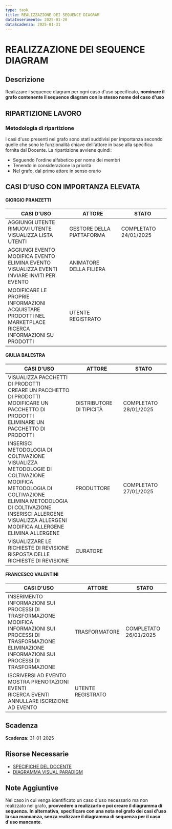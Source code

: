 ```yaml
---
type: task
title: REALIZZAZIONE DEI SEQUENCE DIAGRAM
dataInserimento: 2025-01-20
dataScadenza: 2025-01-31
---
```

# REALIZZAZIONE DEI SEQUENCE DIAGRAM
## Descrizione
Realizzare i sequence diagram per ogni caso d'uso specificato, **nominare il grafo contenente il sequence diagram con lo stesso nome del caso d'uso**


## RIPARTIZIONE LAVORO
### Metodologia di ripartizione
I casi d'uso presenti nel grafo sono stati suddivisi per importanza secondo quelle che sono le funzionalità chiave dell'attore in base alla specifica fornita dal Docente.
La ripartizione avviene quindi:
- Seguendo l'ordine alfabetico per nome dei membri
- Tenendo in considerazione la priorità
- Nel grafo, dal primo attore in senso orario

## CASI D'USO CON IMPORTANZA ELEVATA
#### GIORGIO PRANZETTI
| CASI D'USO                                                                                                                                                     | ATTORE                    | STATO                     |
| -------------------------------------------------------------------------------------------------------------------------------------------------------------- | ------------------------- | ------------------------- |
| AGGIUNGI UTENTE<br>RIMUOVI UTENTE<br>VISUALIZZA LISTA UTENTI                                                                                                   | GESTORE DELLA PIATTAFORMA | COMPLETATO 24/01/2025     |
| AGGIUNGI EVENTO<br>MODIFICA EVENTO<br>ELIMINA EVENTO<br>VISUALIZZA EVENTI<br>INVIARE INVITI PER EVENTO                                                         | ANIMATORE DELLA FILIERA   |                           |
| MODIFICARE LE PROPRIE INFORMAZIONI<br>ACQUISTARE PRODOTTI NEL MARKETPLACE<br>RICERCA INFORMAZIONI SU PRODOTTI                                                  | UTENTE REGISTRATO         |                           |
#### GIULIA BALESTRA
| CASI D'USO                                                                                                                                       | ATTORE                   | STATO                     |
| ------------------------------------------------------------------------------------------------------------------------------------------------ | ------------------------ | ------------------------- |
| VISUALIZZA PACCHETTI DI PRODOTTI<br>CREARE UN PACCHETTO DI PRODOTTI<br>MODIFICARE UN PACCHETTO DI PRODOTTI<br>ELIMINARE UN PACCHETTO DI PRODOTTI | DISTRIBUTORE DI TIPICITÀ | COMPLETATO 28/01/2025 |
| INSERISCI METODOLOGIA DI COLTIVAZIONE<br>VISUALIZZA METODOLOGIE DI COLTIVAZIONE<br>MODIFICA METODOLOGIA DI COLTIVAZIONE<br>ELIMINA METODOLOGIA DI COLTIVAZIONE INSERISCI ALLERGENE<br>VISUALIZZA ALLERGENI<br>MODIFICA ALLERGENE<br>ELIMINA ALLERGENE                                                           | PRODUTTORE               | COMPLETATO 27/01/2025     |
| VISUALIZZARE LE RICHIESTE DI REVISIONE<br>RISPOSTA DELLE RICHIESTE DI REVISIONE                                                                  | CURATORE                 |
#### FRANCESCO VALENTINI
| CASI D'USO                                                                                                                                                                                                              | ATTORE            | STATO                     |
| ----------------------------------------------------------------------------------------------------------------------------------------------------------------------------------------------------------------------- | ----------------- | ------------------------- |
| INSERIMENTO INFORMAZIONI SUI PROCESSI DI TRASFORMAZIONE<br>MODIFICA INFORMAZIONI SUI PROCESSI DI TRASFORMAZIONE<br>ELIMINAZIONE INFORMAZIONI SUI PROCESSI DI TRASFORMAZIONE                                             | TRASFORMATORE     | COMPLETATO 26/01/2025     |
| ISCRIVERSI AD EVENTO<br>MOSTRA PRENOTAZIONI EVENTI<br>RICERCA EVENTI<br>ANNULLARE ISCRIZIONE AD EVENTO | UTENTE REGISTRATO |                           |

## Scadenza
**Scadenza:** 31-01-2025

## Risorse Necessarie
- [SPECIFICHE DEL DOCENTE](https://docs.google.com/document/d/1IXagE_L6TtFBPx2kVvV35wJbfZ9Ls8r0ThPXx25XXpE/edit?tab=t.0#heading=h.wpfo4ajj0vtq)
- [DIAGRAMMA VISUAL PARADIGM](https://github.com/FrancescoValentini/PROGETTO-IDS-2024-2025/blob/main/Modellazione/ITER1-vITA-Ingegneria-Del-Software.vpp)

## Note Aggiuntive
Nel caso in cui venga identificato un caso d'uso necessario ma non realizzato nel grafo, **provvedere a realizzarlo e poi creare il diagramma di sequenza.** **In alternativa**, **specificare con una nota nel grafo dei casi d'uso la sua mancanza, senza realizzare il diagramma di sequenza per il caso d'uso mancante**.